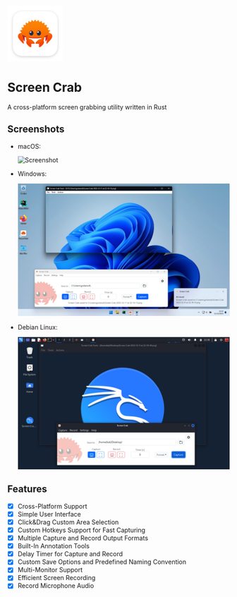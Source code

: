 <img width="25%" src="./screencrab/src-tauri/icons/Square310x310Logo.png">

# Screen Crab

A cross-platform screen grabbing utility written in Rust


## Screenshots
- macOS:

    ![Screenshot](./screencrab/screenshots/ScreenCrab_macOS.png)

- Windows:

    ![Screenshot](./screencrab/screenshots/ScreenCrab_Windows.png)

- Debian Linux:

    ![Screenshot](./screencrab/screenshots/ScreenCrab_Linux.png)

## Features

- [x] Cross-Platform Support
- [x] Simple User Interface
- [x] Click&Drag Custom Area Selection
- [x] Custom Hotkeys Support for Fast Capturing
- [x] Multiple Capture and Record Output Formats
- [x] Built-In Annotation Tools
- [x] Delay Timer for Capture and Record
- [x] Custom Save Options and Predefined Naming Convention
- [x] Multi-Monitor Support
- [x] Efficient Screen Recording
- [x] Record Microphone Audio 
